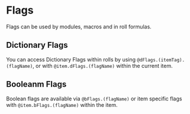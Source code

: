 # Flags

Flags can be used by modules, macros and in roll formulas.

## Dictionary Flags

You can access Dictionary Flags within rolls by using `@dFlags.(itemTag).(flagName)`, or with `@item.dFlags.(flagName)` within the current item.

## Booleanm Flags

Boolean flags are available via `@bFlags.(flagName)` or item specific flags with `@item.bFlags.(flagName)` within the item.
